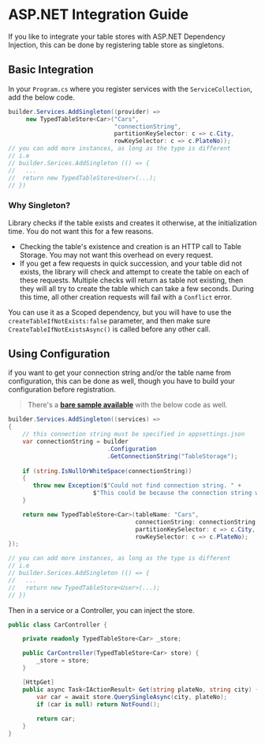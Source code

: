 ﻿# ASP.NET Integration Guide

If you like to integrate your table stores with ASP.NET Dependency Injection, this can be done by registering table store as singletons.

## Basic Integration

In your `Program.cs` where you register services with the `ServiceCollection`, add the below code.

```csharp
builder.Services.AddSingleton((provider) =>
     new TypedTableStore<Car>("Cars",
                              "connectionString", 
                              partitionKeySelector: c => c.City, 
                              rowKeySelector: c => c.PlateNo));
// you can add more instances, as long as the type is different
// i.e 
// builder.Serices.AddSingleton (() => {
//   ...
//  return new TypedTableStore<User>(...);
// })
```

### **Why Singleton?**

Library checks if the table exists and creates it otherwise, at the initialization time. You do not want this for a few reasons.

- Checking the table's existence and creation is an HTTP call to Table Storage. You may not want this overhead on every request.
- If you get a few requests in quick succession, and your table did not exists, the library will check and attempt to create the table on each of these requests. Multiple checks will return as table not existing, then they will all try to create the table which can take a few seconds. During this time, all other creation requests will fail with a `Conflict` error.

You can use it as a Scoped dependency, but you will have to use the `createTableIfNotExists:false` parameter, and then make sure `CreateTableIfNotExistsAsync()` is called before any other call.

## Using Configuration

if you want to get your connection string and/or the table name from configuration, this can be done as well, though you have to build your configuration before registration.

>There's a **[bare sample available](../samples/QuickAzTables.AspNetIntegrationBasic/)** with the below code as well.

```csharp
builder.Services.AddSingleton((services) =>
{
    // this connection string must be specified in appsettings.json
    var connectionString = builder
                            .Configuration
                            .GetConnectionString("TableStorage");
     
    if (string.IsNullOrWhiteSpace(connectionString))
    {
       throw new Exception($"Could not find connection string. " +
                        $"This could be because the connection string was not specified in config.");
    }

    return new TypedTableStore<Car>(tableName: "Cars",
                                    connectionString: connectionString,
                                    partitionKeySelector: c => c.City,
                                    rowKeySelector: c => c.PlateNo);
});

// you can add more instances, as long as the type is different
// i.e 
// builder.Serices.AddSingleton (() => {
//   ...
//   return new TypedTableStore<User>(...);
// })

```
Then in a service or a Controller, you can inject the store.

```csharp
public class CarController {

    private readonly TypedTableStore<Car> _store;

    public CarController(TypedTableStore<Car> store) {
        _store = store;
    }

    [HttpGet]
    public async Task<IActionResult> Get(string plateNo, string city) {
        var car = await store.QuerySingleAsync(city, plateNo);
        if (car is null) return NotFound();
        
        return car;
    }
}
```